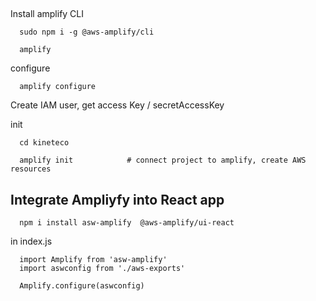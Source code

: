 ## 
Install amplify CLI
```
  sudo npm i -g @aws-amplify/cli

  amplify
```

configure
```
  amplify configure
```
Create IAM user, get access Key / secretAccessKey


init
```
  cd kineteco

  amplify init            # connect project to amplify, create AWS resources
```

## Integrate Ampliyfy into React app
```
  npm i install asw-amplify  @aws-amplify/ui-react
```

in index.js
```
  import Amplify from 'asw-amplify'
  import aswconfig from './aws-exports'

  Amplify.configure(aswconfig)

```
